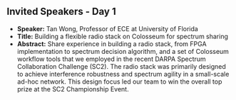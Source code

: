 ## Invited Speakers - Day 1


* **Speaker:** Tan Wong, Professor of ECE at University of Florida
* **Title:** Building a flexible radio stack on Colosseum for spectrum sharing
* **Abstract:** Share experience in building a radio stack, from FPGA implementation to spectrum decision algorithm, and a set of Colosseum workflow tools that we employed in the recent DARPA Spectrum Collaboration Challenge (SC2). The radio stack was primarily designed to achieve interference robustness and spectrum agility in a small-scale ad-hoc network. This design focus led our team to win the overall top prize at the SC2 Championship Event.

